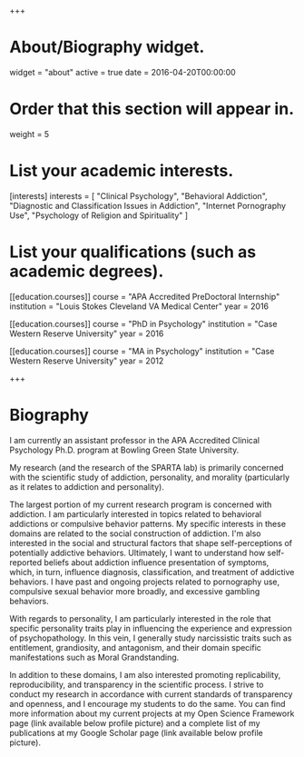 +++
# About/Biography widget.
widget = "about"
active = true
date = 2016-04-20T00:00:00

# Order that this section will appear in.
weight = 5

# List your academic interests.
[interests]
  interests = [
    "Clinical Psychology",
    "Behavioral Addiction",
    "Diagnostic and Classification Issues in Addiction",
    "Internet Pornography Use",
    "Psychology of Religion and Spirituality"
  ]

# List your qualifications (such as academic degrees).
[[education.courses]]
  course = "APA Accredited PreDoctoral Internship"
  institution = "Louis Stokes Cleveland VA Medical Center"
  year = 2016

[[education.courses]]
  course = "PhD in Psychology"
  institution = "Case Western Reserve University"
  year = 2016

[[education.courses]]
  course = "MA in Psychology"
  institution = "Case Western Reserve University"
  year = 2012

 
+++

# Biography
I am currently an assistant professor in the APA Accredited Clinical Psychology Ph.D. program at Bowling Green State University.

My research (and the research of the SPARTA lab) is primarily concerned with the scientific study of addiction, personality, and morality (particularly as it relates to addiction and personality).

The largest portion of my current research program is concerned with addiction. I am particularly interested in topics related to behavioral addictions or compulsive behavior patterns. My specific interests in these domains are related to the social construction of addiction. I'm also interested in the social and structural factors that shape self-perceptions of potentially addictive behaviors. Ultimately, I want to understand how self-reported beliefs about addiction influence presentation of symptoms, which, in turn, influence diagnosis, classification, and treatment of addictive behaviors. I have past and ongoing projects related to pornography use, compulsive sexual behavior more broadly, and excessive gambling behaviors.  

With regards to personality, I am particularly interested in the role that specific personality traits play in influencing the experience and expression of psychopathology. In this vein, I generally study narcissistic traits such as entitlement, grandiosity, and antagonism, and their domain specific manifestations such as Moral Grandstanding.

In addition to these domains, I am also interested promoting replicability, reproducibility, and transparency in the scientific process.  I strive to conduct my research in accordance with current standards of transparency and openness, and I encourage my students to do the same. You can find more information about my current projects at my Open Science Framework page (link available below profile picture) and a complete list of my publications at my Google Scholar page (link available below profile picture).

 
